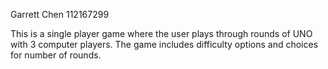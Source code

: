 Garrett Chen
112167299

This is a single player game where the user plays through rounds of UNO with 3 computer players. The game includes difficulty options and choices for number of rounds.
